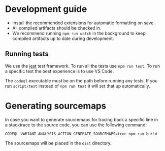 # Development guide

- Install the recommended extensions for automatic formatting on save.
- All compiled artifacts should be checked in.
- We recommend running `npm run watch` in the background to keep compiled artifacts up to date during development.

## Running tests

We use the [jest](https://jestjs.io/) test framework. To run all the tests use `npm run test`. To run a specific test the best experience is to use VS Code.

The `codeql` executable must be on the path before running any tests. If you run `script/test` instead of `npm run test` it will set that up automatically.

# Generating sourcemaps

In case you want to generate sourcemaps for tracing back a specific line in a stacktrace to the source code, you can
use the following command:

```shell
CODEQL_VARIANT_ANALYSIS_ACTION_GENERATE_SOURCEMAPS=true npm run build
```

The sourcemaps will be placed in the `dist` directory.
